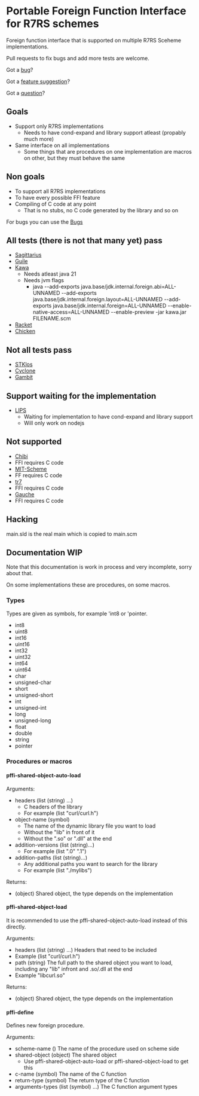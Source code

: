 # Portable Foreign Function Interface for R7RS schemes

Foreign function interface that is supported on multiple R7RS Sceheme implementations.

Pull requests to fix bugs and add more tests are welcome.

Got a [bug](https://codeberg.org/r7rs-pffi/pffi/projects/9101)?

Got a [feature suggestion](https://codeberg.org/r7rs-pffi/pffi/projects/9102)?

Got a [question](https://codeberg.org/r7rs-pffi/pffi/projects/9575)?

## Goals

- Support only R7RS implementations
  - Needs to have cond-expand and library support atleast (propably much more)
- Same interface on all implementations
  - Some things that are procedures on one implementation are macros on other,
  but they must behave the same

## Non goals

- To support all R7RS implementations
- To have every possible FFI feature
- Compiling of C code at any point
    - That is no stubs, no C code generated by the library and so on

For bugs you can use the
[Bugs](https://codeberg.org/r7rs-pffi/pffi/projects/9101)

## All tests (there is not that many yet) pass

- [Sagittarius](https://bitbucket.org/ktakashi/sagittarius-scheme/wiki/Home)
- [Guile](https://www.gnu.org/software/guile/)
- [Kawa](https://www.gnu.org/software/kawa/index.html)
    - Needs atleast java 21
    - Needs jvm flags
        - java --add-exports java.base/jdk.internal.foreign.abi=ALL-UNNAMED --add-exports java.base/jdk.internal.foreign.layout=ALL-UNNAMED --add-exports java.base/jdk.internal.foreign=ALL-UNNAMED --enable-native-access=ALL-UNNAMED --enable-preview -jar kawa.jar FILENAME.scm
- [Racket](https://racket-lang.org/)
- [Chicken](https://www.call-cc.org/)

## Not all tests pass

- [STKlos](https://stklos.net/)
- [Cyclone](https://justinethier.github.io/cyclone/)
- [Gambit](https://gambitscheme.org)

## Support waiting for the implementation

- [LIPS](https://lips.js.org/)
  - Waiting for implementation to have cond-expand and library support
  - Will only work on nodejs

## Not supported

- [Chibi](https://synthcode.com/scheme/chibi)
- FFI requires C code
- [MIT-Scheme](https://www.gnu.org/software/mit-scheme/)
- FF requires C code
- [tr7](https://gitlab.com/jobol/tr7)
- FFI requires C code
- [Gauche](https://practical-scheme.net/gauche/)
- FFI requires C code


## Hacking

main.sld is the real main which is copied to main.scm

## Documentation WIP

Note that this documentation is work in process and very incomplete, sorry about that.

On some implementations these are procedures, on some macros.

### Types

Types are given as symbols, for example 'int8 or 'pointer.

- int8
- uint8
- int16
- uint16
- int32
- uint32
- int64
- uint64
- char
- unsigned-char
- short
- unsigned-short
- int
- unsigned-int
- long
- unsigned-long
- float
- double
- string
- pointer


### Procedures or macros

#### pffi-shared-object-auto-load

Arguments:

- headers (list (string) ...)
  - C headers of the library
  - For example (list "curl/curl.h")
- object-name (symbol)
  - The name of the dynamic library file you want to load
  - Without the "lib" in front of it
  - Without the ".so" or ".dll" at the end
- addition-versions (list (string)...)
  - For example (list ".0" ".1")
- addition-paths (list (string)...)
  - Any additional paths you want to search for the library
  - For example (list "./mylibs")

Returns:

- (object) Shared object, the type depends on the implementation

#### pffi-shared-object-load

  It is recommended to use the pffi-shared-object-auto-load instead of this
  directly.

Arguments:

- headers (list (string) ...) Headers that need to be included
- Example (list "curl/curl.h")
- path (string) The full path to the shared object you want to load, including any "lib" infront and .so/.dll at the end
- Example "libcurl.so"

Returns:

- (object) Shared object, the type depends on the implementation



#### pffi-define

Defines new foreign procedure.

Arguments:

- scheme-name () The name of the procedure used on scheme side
- shared-object (object) The shared object
  - Use pffi-shared-object-auto-load or pffi-shared-object-load to get this
- c-name (symbol) The name of the C function
- return-type (symbol) The return type of the C function
- arguments-types (list (symbol) ...) The C function argument types
